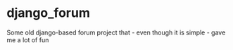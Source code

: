 # django_forum
Some old django-based forum project that - even though it is simple - gave me a lot of fun
